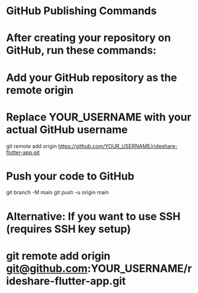 # GitHub Publishing Commands

# After creating your repository on GitHub, run these commands:

# Add your GitHub repository as the remote origin

# Replace YOUR_USERNAME with your actual GitHub username

git remote add origin https://github.com/YOUR_USERNAME/rideshare-flutter-app.git

# Push your code to GitHub

git branch -M main
git push -u origin main

# Alternative: If you want to use SSH (requires SSH key setup)

# git remote add origin git@github.com:YOUR_USERNAME/rideshare-flutter-app.git
